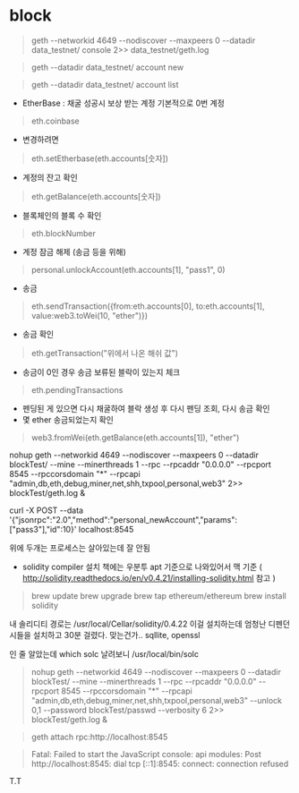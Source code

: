 # block

> geth --networkid 4649 --nodiscover --maxpeers 0 --datadir data_testnet/ console 2>> data_testnet/geth.log

> geth --datadir data_testnet/ account new

> geth --datadir data_testnet/ account list

- EtherBase : 채굴 성공시 보상 받는 계정 기본적으로 0번 계정
> eth.coinbase
- 변경하려면
> eth.setEtherbase(eth.accounts[숫자])
- 계정의 잔고 확인
> eth.getBalance(eth.accounts[숫자])
- 블록체인의 블록 수 확인
> eth.blockNumber
- 계정 잠금 해제 (송금 등을 위해)
> personal.unlockAccount(eth.accounts[1], "pass1", 0)
- 송금
> eth.sendTransaction({from:eth.accounts[0], to:eth.accounts[1], value:web3.toWei(10, "ether")})
- 송금 확인
> eth.getTransaction("위에서 나온 해쉬 값")
- 송금이 0인 경우 송금 보류된 블락이 있는지 체크
> eth.pendingTransactions
- 펜딩된 게 있으면 다시 채굴하여 블락 생성 후 다시 펜딩 조회, 다시 송금 확인
- 몇 ether 송금되었는지 확인
> web3.fromWei(eth.getBalance(eth.accounts[1]), "ether")

nohup geth --networkid 4649 --nodiscover --maxpeers 0 --datadir blockTest/ --mine --minerthreads 1 --rpc --rpcaddr "0.0.0.0" --rpcport 8545 --rpccorsdomain "*" --rpcapi "admin,db,eth,debug,miner,net,shh,txpool,personal,web3" 2>> blockTest/geth.log &



curl -X POST --data '{"jsonrpc":"2.0","method":"personal_newAccount","params":["pass3"],"id":10}' localhost:8545


위에 두개는 프로세스는 살아있는데 잘 안됨

- solidity compiler 설치
 책에는 우분투 apt 기준으로 나와있어서 맥 기준 ( http://solidity.readthedocs.io/en/v0.4.21/installing-solidity.html 참고 )
> brew update
> brew upgrade
> brew tap ethereum/ethereum
> brew install solidity

내 솔리디티 경로는
/usr/local/Cellar/solidity/0.4.22
이걸 설치하는데 엄청난 디펜던시들을 설치하고 30분 걸렸다. 맞는건가..  sqllite, openssl 

인 줄 알았는데 which solc 날려보니 /usr/local/bin/solc


> nohup geth --networkid 4649 --nodiscover --maxpeers 0 --datadir blockTest/ --mine --minerthreads 1 --rpc --rpcaddr "0.0.0.0" --rpcport 8545 --rpccorsdomain "*" --rpcapi "admin,db,eth,debug,miner,net,shh,txpool,personal,web3" --unlock 0,1 --password blockTest/passwd --verbosity 6 2>> blockTest/geth.log &

> geth attach rpc:http://localhost:8545


> Fatal: Failed to start the JavaScript console: api modules: Post http://localhost:8545: dial tcp [::1]:8545: connect: connection refused

T.T

